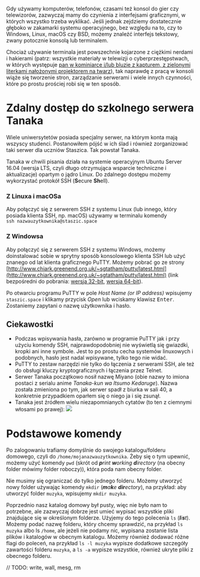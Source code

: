 Gdy używamy komputerów, telefonów, czasami też konsol do gier czy telewizorów, zazwyczaj mamy do czynienia z interfejsami graficznymi, w których wszystko trzeba wyklikać. Jeśli jednak zejdziemy dostatecznie głęboko w zakamarki systemu operacyjnego, bez względu na to, czy to Windows, Linux, macOS czy BSD, możemy znaleźć interfejs tekstowy, zwany potocznie konsolą lub terminalem.

Chociaż używanie terminala jest powszechnie kojarzone z ciężkimi nerdami i hakierami \(patrz: wszystkie materiały w telewizji o cyberprzestępstwach, w których występuje [pan w kominiarce i/lub bluzie z kapturem, z zielonymi literkami nałożonymi projektorem na twarz](https://stock.adobe.com/pl/search?k=hacker)\), tak naprawdę z pracą w konsoli wiąże się tworzenie stron, zarządzanie serwerami i wiele innych czynności, które po prostu prościej robi się w ten sposób.

# Zdalny dostęp do szkolnego serwera Tanaka

Wiele uniwersytetów posiada specjalny serwer, na którym konta mają wszyscy studenci. Postanowiłem pójść w ich ślad i również zorganizować taki serwer dla uczniów Staszica. Tak powstał Tanaka.

Tanaka w chwili pisania działa na systemie operacyjnym Ubuntu Server 16.04 \(wersja LTS, czyli długo otrzymująca wsparcie techniczne i aktualizacje\) opartym o jądro Linux. Do zdalnego dostępu możemy wykorzystać protokół SSH \(**S**ecure **Sh**ell\).

### Z Linuxa i macOSa

Aby połączyć się z serwerem SSH z systemu Linux \(lub innego, który posiada klienta SSH, np. macOS\) używamy w terminalu komendy  
`ssh nazwauzytkownika@staszic.space`

### Z Windowsa

Aby połączyć się z serwerem SSH z systemu Windows, możemy doinstalować sobie w sprytny sposób konsolowego klienta SSH lub użyć znanego od lat klienta graficznego PuTTY. Możemy pobrać go ze strony [http://www.chiark.greenend.org.uk/~sgtatham/putty/latest.html](http://www.chiark.greenend.org.uk/~sgtatham/putty/latest.html) \(link bezpośredni do pobrania: [wersja 32-bit](https://the.earth.li/~sgtatham/putty/latest/w32/putty.exe), [wersja 64-bit](https://the.earth.li/~sgtatham/putty/latest/w64/putty.exe)\).

Po otwarciu programu PuTTY w pole _Host Name \(or IP address\)_ wpisujemy `staszic.space` i klikamy przycisk _Open_ lub wciskamy klawisz <kbd>Enter</kbd>. Zostaniemy zapytani o nazwę użytkownika i hasło.

## Ciekawostki

- Podczas wpisywania hasła, zarówno w programie PuTTY jak i przy użyciu komendy SSH, najprawdopodobniej nie wyświetlą się gwiazdki, kropki ani inne symbole. Jest to po prostu cecha systemów linuxowych i podobnych, hasło jest nadal wpisywane, tylko tego nie widać.
- PuTTY to zestaw narzędzi nie tylko do łączenia z serwerami SSH, ale też do obsługi kluczy kryptograficznych i łączenia przez Telnet.
- Serwer Tanaka początkowo nosił nazwę Miyano \(obie nazwy to imiona postaci z serialu anime _Tanaka-kun wa Itsumo Kedaruge_\). Nazwa została zmieniona po tym, jak serwer spadł z biurka w sali 40, a konkretnie przypadkiem oparłem się o niego ja i się zsunął.
 - Tanaka jest źródłem wielu niezapomnianych cytatów (to ten z ciemnymi włosami po prawej): ![](https://pbs.twimg.com/media/CwRTOWsWYAAKYCb.jpg:large)

# Podstawowe komendy

Po zalogowaniu trafiamy domyślnie do swojego katalogu/folderu domowego, czyli do `/home/mojanazwauzytkownika`. Żeby się o tym upewnić, możemy użyć komendy `pwd` (skrót od _**p**rint **w**orking **d**irectory_ (na obecny folder mówimy folder  roboczy)), która poda nam obecny folder.

Nie musimy się ograniczać do tylko jednego folderu. Możemy utworzyć nowy folder używając komendy `mkdir` (_**m**a**k**e **dir**ectory_), na przykład: aby utworzyć folder `muzyka`, wpisujemy `mkdir muzyka`.

Poprzednio nasz katalog domowy był pusty, więc nie było nam to potrzebne, ale zazwyczaj dobrze jest umieć wypisać wszystkie pliki znajdujące się w określonym folderze. Użyjemy do tego polecenia `ls` (_**l**i**s**t_). Możemy podać nazwę folderu, który chcemy sprawdzić, na przykład `ls muzyka` albo ls `/home`, ale jeżeli nie podamy nic, wypisana zostanie lista plików i katalogów w obecnym katalogu. Możemy również dodawać różne flagi do poleceń, na przykład `ls -l muzyka` wypisze dodatkowe szczegóły zawartości folderu `muzyka`, a `ls -a` wypisze wszystkie, również ukryte pliki z obecnego folderu.

// TODO: write, wall, mesg, rm